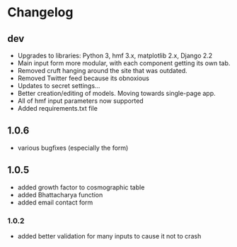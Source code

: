 # Changelog

## dev

- Upgrades to libraries: Python 3, hmf 3.x, matplotlib 2.x, Django 2.2
- Main input form more modular, with each component getting its own tab.
- Removed cruft hanging around the site that was outdated.
- Removed Twitter feed because its obnoxious
- Updates to secret settings...
- Better creation/editing of models. Moving towards single-page app. 
- All of hmf input parameters now supported
- Added requirements.txt file
 
## 1.0.6 

- various bugfixes (especially the form)

## 1.0.5 

- added growth factor to cosmographic table
- added Bhattacharya function 
- added email contact form
		
### 1.0.2 

- added better validation for many inputs to cause it not to crash